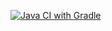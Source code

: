 [![Java CI with Gradle](https://github.com/vitaliyvilkov/homework4/actions/workflows/gradle.yml/badge.svg)](https://github.com/vitaliyvilkov/homework4/actions/workflows/gradle.yml)